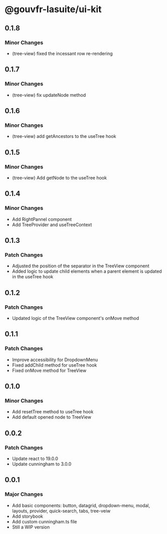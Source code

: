 # @gouvfr-lasuite/ui-kit


## 0.1.8

### Minor Changes

- (tree-view) fixed the incessant row re-rendering


## 0.1.7

### Minor Changes

- (tree-view) fix updateNode method

## 0.1.6

### Minor Changes

- (tree-view) add getAncestors to the useTree hook

## 0.1.5

### Minor Changes

- (tree-view) Add getNode to the useTree hook

## 0.1.4

### Minor Changes

- Add RightPannel component
- Add TreeProvider and useTreeContext

## 0.1.3

### Patch Changes 

- Adjusted the position of the separator in the TreeView component
- Added logic to update child elements when a parent element is updated in the useTree hook

## 0.1.2

### Patch Changes 

- Updated logic of the TreeView component's onMove method

## 0.1.1

### Patch Changes 

- Improve accessibility for DropdownMenu
- Fixed addChild method for useTree hook
- Fixed onMove method for TreeView

## 0.1.0

### Minor Changes

- Add resetTree method to useTree hook
- Add default opened node to TreeView

## 0.0.2

### Patch Changes

- Update react to 19.0.0
- Update cunningham to 3.0.0

## 0.0.1

### Major Changes

- Add basic components: button, datagrid, dropdown-menu, modal, layouts, provider, quick-search, tabs, tree-veiw
- Add storybook
- Add custom cunningham.ts file
- Still a WIP version

